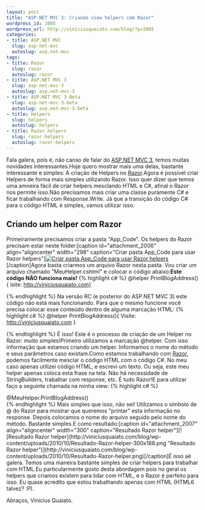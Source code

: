 ```yaml
--- 
layout: post
title: "ASP.NET MVC 3: Criando view helpers com Razor"
wordpress_id: 2005
wordpress_url: http://viniciusquaiato.com/blog/?p=2005
categories: 
- title: ASP.NET MVC
  slug: asp-net-mvc
  autoslug: asp.net-mvc
tags: 
- title: Razor
  slug: razor
  autoslug: razor
- title: ASP.NET MVC 3
  slug: asp-net-mvc-3
  autoslug: asp.net-mvc-3
- title: ASP.NET MVC 3 Beta
  slug: asp-net-mvc-3-beta
  autoslug: asp.net-mvc-3-beta
- title: Helpers
  slug: helpers
  autoslug: helpers
- title: Razor helpers
  slug: razor-helpers
  autoslug: razor-helpers
---
```

Fala galera, pois é, não canso de falar do [ASP.NET MVC 3](http://viniciusquaiato.com/blog/asp-net-mvc-3/), temos muitas novidades interessantes.Hoje quero mostrar mais uma delas, bastante interessante e simples: A criação de Helpers no [Razor](http://viniciusquaiato.com/blog/?s=razor&x=0&y=0).Agora é possível criar Helpers de forma mais simples utilizando Razor. Isso quer dizer que temos uma amneira fácil de criar helpers mesclando HTML e C#, afinal o Razor nos permite isso.Não precisamos mais criar uma classe puramente C# e ficar trabalhando com Response.Write. Já que a transição do código C# para o código HTML é simples, vamos utilizar isso.

## Criando um helper com Razor
Primeiramente precisamos criar a pasta "App_Code". Os helpers do Razor precisam estar neste folder:[caption id="attachment_2006" align="aligncenter" width="298" caption="Criar pasta App_Code para usar Razor helpers"][![Criar pasta App_Code para usar Razor helpers](http://viniciusquaiato.com/blog/wp-content/uploads/2010/10/Razor-helpers-298x300.png "Criar pasta App_Code para usar Razor helpers")](http://viniciusquaiato.com/blog/wp-content/uploads/2010/10/Razor-helpers.png)[/caption]Agora basta criarmos um arquivo Razor nesta pasta. Vou criar um arquivo chamado "MeuHelper.cshtml" e colocar o código abaixo:**Este código NÃO funciona mais!**
{% highlight c# %}
@helper PrintBlogAddress(){
isite: http://viniciusquaiato.com}

{% endhighlight %}
Na versão RC (e posterior do ASP.NET MVC 3) este código não está mais funcionando. Para que o mesmo funcione você precisa colocar esse conteúdo dentro de alguma marcação HTML:
{% highlight c# %}
@helper PrintBlogAddress(){
Visite: http://viniciusquaiato.com
}

{% endhighlight %}
É isso! Este é o processo de criação de um Helper no Razor: muito simples!Primeiro utilizamos a marcação @helper. Com isso informação que estamos criando um helper. Informamos o nome do método e seus parâmetros caso existam.Como estamos trabalhando com [Razor](http://viniciusquaiato.com/blog/asp-net-mvc-3-razor-view-engine/), podemos facilmente mesclar o código HTML com o código C#. No meu caso apenas utilizei código HTML, e escrevi um texto. Ou seja, este meu helper apenas coloca esta frase na tela. Não há necessidade de StringBuilders, trabalhar com response, etc. É tudo Razor!E para utilizar faço a seguinte chamada na minha view:
{% highlight c# %}
<body>    <div>        @MeuHelper.PrintBlogAddress()    </div></body>
{% endhighlight %}
Mais simples que isso, não sei! Utilizamos o símbolo de @ do Razor para mostrar que queremos "printar" esta informação no response. Depois colocamos o nome do arquivo seguido pelo nome do método. Bastante simples.E como resultado:[caption id="attachment_2007" align="aligncenter" width="300" caption="Resultado Razor helper"][![Resultado Razor helper](http://viniciusquaiato.com/blog/wp-content/uploads/2010/10/Resultado-Razor-helper-300x188.png "Resultado Razor helper")](http://viniciusquaiato.com/blog/wp-content/uploads/2010/10/Resultado-Razor-helper.png)[/caption]É isso aê galera. Temos uma maneira bastante simples de criar helpers para trabalhar com HTML.Eu particularmente gosto desta abordagem pois no geral os helpers que criamos existem para lidar com HTML, e o Razor é perfeito para isso. Eu quase acredito que estou trabalhando apenas com HTML (HTML6 talvez? :P).

Abraços,
Vinicius Quaiato.
